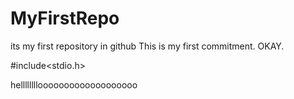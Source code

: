 # MyFirstRepo
its my first repository in github
This is my first commitment. OKAY. 

#include<stdio.h>

hellllllllooooooooooooooooooo